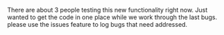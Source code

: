  There are about 3 people testing this new functionality right now. Just wanted to get the code in one place while we work through the last bugs. please use the issues feature to log bugs that need addressed.
